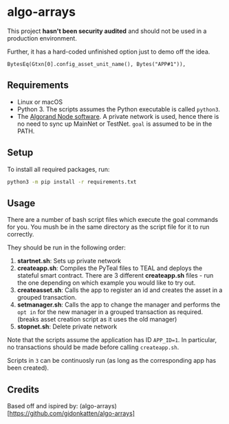 # algo-arrays

This project **hasn't been security audited** and should not be used in a production environment.

Further, it has a hard-coded unfinished option just to demo off the idea.
~~~
BytesEq(Gtxn[0].config_asset_unit_name(), Bytes("APP#1")),
~~~

## Requirements

* Linux or macOS
* Python 3. The scripts assumes the Python executable is called `python3`.
* The [Algorand Node software](https://developer.algorand.org/docs/run-a-node/setup/install/). A private network is used, hence there is no need to sync up MainNet or TestNet. `goal` is assumed to be in the PATH.

## Setup

To install all required packages, run: 
```bash
python3 -m pip install -r requirements.txt
```

## Usage

There are a number of bash script files which execute the goal commands for you. You mush be in the same directory as the script file for it to run correctly.

They should be run in the following order:
1. **startnet.sh**: Sets up private network
2. **createapp.sh**: Compiles the PyTeal files to TEAL and deploys the stateful smart contract. There are 3 different **createapp.sh** files - run the one depending on which example you would like to try out.
3. **createasset.sh**: Calls the app to register an id and creates the asset in a grouped transaction.
3. **setmanager.sh**: Calls the app to change the manager and performs the `opt in` for the new manager in a grouped transaction as required. (breaks asset creation script as it uses the old manager)
4. **stopnet.sh**: Delete private network

Note that the scripts assume the application has ID `APP_ID=1`.
In particular, no transactions should be made before calling `createapp.sh`.

Scripts in `3` can be continuosly run (as long as the corresponding app has been created).

## Credits

Based off and ispired by: (algo-arrays)[https://github.com/gidonkatten/algo-arrays]
